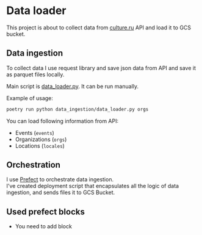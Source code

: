 # Data loader
This project is about to collect data from [culture.ru](https://pro.culture.ru) API and load it to GCS bucket.

## Data ingestion
To collect data I use request library and save json data from API and save it as parquet files locally.  

Main script is [data_loader.py](data_ingestion/data_loader.py). It can be run manually.

Example of usage:
```bash
poetry run python data_ingestion/data_loader.py orgs
```

You can load following information from API:
- Events (`events`)
- Organizations (`orgs`)
- Locations (`locales`)

## Orchestration
I use [Prefect](https://www.prefect.io/) to orchestrate data ingestion.  
I've created deployment script that encapsulates all the logic of data ingestion, and sends files it to GCS Bucket.

## Used prefect blocks
- You need to add block 


